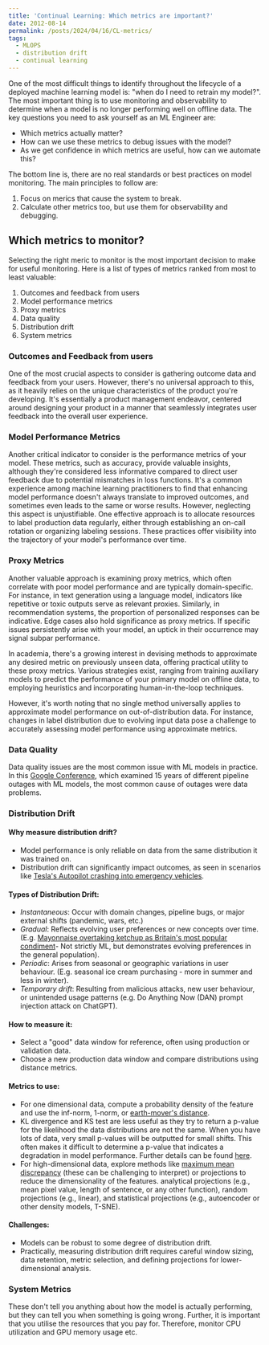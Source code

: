 ```yaml
---
title: 'Continual Learning: Which metrics are important?'
date: 2012-08-14
permalink: /posts/2024/04/16/CL-metrics/
tags:
  - MLOPS
  - distribution drift
  - continual learning
---
```


One of the most difficult things to identify throughout the lifecycle of a deployed machine learning model is: "when do I need to retrain my model?". The most important thing is to use monitoring and observability to determine when a model is no longer performing well on offline data. The key questions you need to ask yourself as an ML Engineer are:

- Which metrics actually matter?
- How can we use these metrics to debug issues with the model?
- As we get confidence in which metrics are useful, how can we automate this?

The bottom line is, there are no real standards or best practices on model monitoring. The main principles to follow are:
1. Focus on merics that cause the system to break.
2. Calculate other metrics too, but use them for observability and debugging.

## Which metrics to monitor?

Selecting the right meric to monitor is the most important decision to make for useful monitoring. Here is a list of types of metrics ranked from most to least valuable:

1. Outcomes and feedback from users
2. Model performance metrics
3. Proxy metrics
4. Data quality
5. Distribution drift
6. System metrics

### Outcomes and Feedback from users

One of the most crucial aspects to consider is gathering outcome data and feedback from your users. However, there's no universal approach to this, as it heavily relies on the unique characteristics of the product you're developing. It's essentially a product management endeavor, centered around designing your product in a manner that seamlessly integrates user feedback into the overall user experience.

### Model Performance Metrics

Another critical indicator to consider is the performance metrics of your model. These metrics, such as accuracy, provide valuable insights, although they're considered less informative compared to direct user feedback due to potential mismatches in loss functions. It's a common experience among machine learning practitioners to find that enhancing model performance doesn't always translate to improved outcomes, and sometimes even leads to the same or worse results. However, neglecting this aspect is unjustifiable. One effective approach is to allocate resources to label production data regularly, either through establishing an on-call rotation or organizing labeling sessions. These practices offer visibility into the trajectory of your model's performance over time.

### Proxy Metrics

Another valuable approach is examining proxy metrics, which often correlate with poor model performance and are typically domain-specific. For instance, in text generation using a language model, indicators like repetitive or toxic outputs serve as relevant proxies. Similarly, in recommendation systems, the proportion of personalized responses can be indicative. Edge cases also hold significance as proxy metrics. If specific issues persistently arise with your model, an uptick in their occurrence may signal subpar performance.

In academia, there's a growing interest in devising methods to approximate any desired metric on previously unseen data, offering practical utility to these proxy metrics. Various strategies exist, ranging from training auxiliary models to predict the performance of your primary model on offline data, to employing heuristics and incorporating human-in-the-loop techniques.

However, it's worth noting that no single method universally applies to approximate model performance on out-of-distribution data. For instance, changes in label distribution due to evolving input data pose a challenge to accurately assessing model performance using approximate metrics.

### Data Quality

Data quality issues are the most common issue with ML models in practice. In this [Google Conference](https://www.usenix.org/conference/opml20/presentation/papasian), which examined 15 years of different pipeline outages with ML models, the most common cause of outages were data problems.

### Distribution Drift

#### Why measure distribution drift?

- Model performance is only reliable on data from the same distribution it was trained on.
- Distribution drift can significantly impact outcomes, as seen in scenarios like [Tesla's Autopilot crashing into emergency vehicles](https://cbsaustin.com/news/spotlight-on-america/responders-at-risk-nhtsa-probes-driver-assistance-systems-after-a-series-of-crashes-involving-teslas-and-emergency-vehicles).


#### Types of Distribution Drift:
- *Instantaneous*: Occur with domain changes, pipeline bugs, or major external shifts (pandemic, wars, etc.)
- *Gradual*: Reflects evolving user preferences or new concepts over time. (E.g. [Mayonnaise overtaking ketchup as Britain's most popular condiment](https://www.joe.co.uk/food/mayonnaise-has-overtaken-ketchup-as-britains-most-popular-condiment-141342)- Not strictly ML, but demonstrates evolving preferences in the general population).
- *Periodic*: Arises from seasonal or geographic variations in user behaviour. (E.g. seasonal ice cream purchasing - more in summer and less in winter).
- *Temporary drift*: Resulting from malicious attacks, new user behaviour, or unintended usage patterns (e.g. Do Anything Now (DAN) prompt injection attack on ChatGPT).

#### How to measure it:
- Select a "good" data window for reference, often using production or validation data.
- Choose a new production data window and compare distributions using distance metrics.

#### Metrics to use:
- For one dimensional data, compute a probability density of the feature and use the inf-norm, 1-norm, or [earth-mover's distance](https://arxiv.org/abs/1904.05877).
- KL divergence and KS test are less useful as they try to return a p-value for the likelihood the data distributions are not the same. When you have lots of data, very small p-values will be outputted for small shifts. This often makes it difficult to determine a p-value that indicates a degradation in model performance. Further details can be found [here](https://www.gantry.io/blog/youre-probably-monitoring-your-models-wrong).
- For high-dimensional data, explore methods like [maximum mean discrepancy](https://jmlr.csail.mit.edu/papers/v13/gretton12a.html) (these can be challenging to interpret) or projections to reduce the dimensionality of the features. analytical projections (e.g., mean pixel value, length of sentence, or any other function), random projections (e.g., linear), and statistical projections (e.g., autoencoder or other density models, T-SNE).

#### Challenges:
- Models can be robust to some degree of distribution drift.
- Practically, measuring distribution drift requires careful window sizing, data retention, metric selection, and defining projections for lower-dimensional analysis.

### System Metrics

These don't tell you anything about how the model is actually performing, but they can tell you when something is going wrong. Further, it is important that you utilise the resources that you pay for. Therefore, monitor CPU utilization and GPU memory usage etc. 